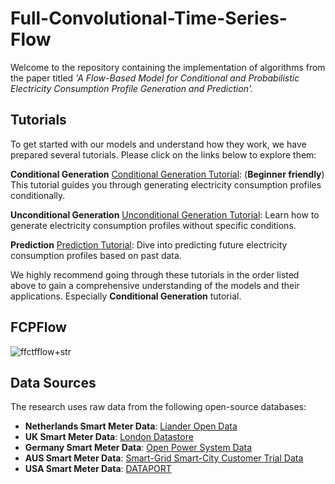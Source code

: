 # Full-Convolutional-Time-Series-Flow

Welcome to the repository containing the implementation of algorithms from the paper titled *'A Flow-Based Model for Conditional and Probabilistic Electricity Consumption Profile Generation and Prediction'.*

## Tutorials

To get started with our models and understand how they work, we have prepared several tutorials. Please click on the links below to explore them:

**Conditional Generation** [Conditional Generation Tutorial](tutorial_conditioanl_gen.ipynb): (**Beginner friendly**) This tutorial guides you through generating electricity consumption profiles conditionally.

**Unconditional Generation** [Unconditional Generation Tutorial](tutorial_uncond_gen.ipynb): Learn how to generate electricity consumption profiles without specific conditions.

**Prediction** [Prediction Tutorial](tutorial_prediction.ipynb): Dive into predicting future electricity consumption profiles based on past data.

We highly recommend going through these tutorials in the order listed above to gain a comprehensive understanding of the models and their applications. Especially **Conditional Generation** tutorial.

## FCPFlow

![ffctfflow+str](https://github.com/xiaweijie1996/Full-Convolutional-Time-Series-Flow/assets/84010474/f29e1a10-0ae9-4a76-b20a-c9c1e5d781c3)

## Data Sources

The research uses raw data from the following open-source databases:

- **Netherlands Smart Meter Data**: [Liander Open Data](https://www.liander.nl/partners/datadiensten/open-data/data)
- **UK Smart Meter Data**: [London Datastore](https://data.london.gov.uk/dataset/smartmeter-energy-use-data-in-london-households)
- **Germany Smart Meter Data**: [Open Power System Data](https://data.open-power-system-data.org/household_data/2020-04-15)
- **AUS Smart Meter Data**: [Smart-Grid Smart-City Customer Trial Data](https://data.gov.au/dataset/ds-dga-4e21dea3-9b87-4610-94c7-15a8a77907ef/details)
- **USA Smart Meter Data**:  [DATAPORT](https://dataport.pecanstreet.org/)


